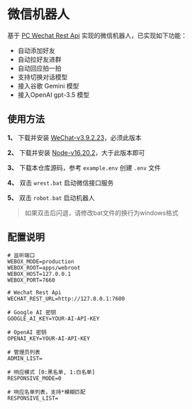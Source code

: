 # 微信机器人

基于 [PC Wechat Rest Api](https://github.com/opentdp/wechat-rest) 实现的微信机器人，已实现如下功能：

- 自动添加好友
- 自动拉好友进群
- 自动回应拍一拍
- 支持切换对话模型
- 接入谷歌 Gemini 模型
- 接入OpenAI gpt-3.5 模型

## 使用方法

**1、** 下载并安装 [WeChat-v3.9.2.23](https://github.com/opentdp/wechat-rest/releases/download/v0.0.1/WeChatSetup-3.9.2.23.exe)，必须此版本

**2、** 下载并安装 [Node-v16.20.2](https://nodejs.org/dist/v16.20.2/node-v16.20.2-x64.msi)，大于此版本即可

**3、** 下载本仓库源码，参考 `example.env` 创建 `.env` 文件

**4、** 双击 `wrest.bat` 启动微信接口服务

**5、** 双击 `robot.bat` 启动机器人

> 如果双击后闪退，请修改bat文件的换行为windows格式

## 配置说明

```shell
# 监听端口
WEBOX_MODE=production
WEBOX_ROOT=apps/webroot
WEBOX_HOST=127.0.0.1
WEBOX_PORT=7660

# Wechat Rest Api
WECHAT_REST_URL=http://127.0.0.1:7600

# Google AI 密钥
GOOGLE_AI_KEY=YOUR-AI-API-KEY

# OpenAI 密钥
OPENAI_KEY=YOUR-AI-API-KEY

# 管理员列表
ADMIN_LIST=

# 响应模式 [0:黑名单, 1:白名单]
RESPONSIVE_MODE=0

# 响应名单列表，支持*模糊匹配
RESPONSIVE_LIST=
```

